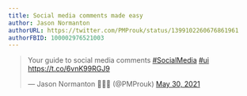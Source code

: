 ```yaml
---
title: Social media comments made easy
author: Jason Normanton
authorURL: https://twitter.com/PMProuk/status/1399102260676861961
authorFBID: 100002976521003
---
```


<blockquote class="twitter-tweet"><p lang="en" dir="ltr">Your guide to social media comments <a href="https://twitter.com/hashtag/SocialMedia?src=hash&amp;ref_src=twsrc%5Etfw">#SocialMedia</a> <a href="https://twitter.com/hashtag/ui?src=hash&amp;ref_src=twsrc%5Etfw">#ui</a> <a href="https://t.co/6vnK99RGJ9">https://t.co/6vnK99RGJ9</a></p>&mdash; Jason Normanton 🤍💙💛 (@PMProuk) <a href="https://twitter.com/PMProuk/status/1399102260676861961?ref_src=twsrc%5Etfw">May 30, 2021</a></blockquote> <script async src="https://platform.twitter.com/widgets.js" charset="utf-8"></script>
